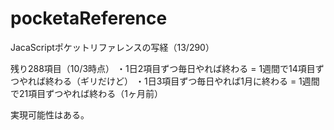 # pocketaReference
JacaScriptポケットリファレンスの写経（13/290）

残り288項目（10/3時点）
・1日2項目ずつ毎日やれば終わる = 1週間で14項目ずつやれば終わる（ギリだけど）
・1日3項目ずつ毎日やれば1月に終わる = 1週間で21項目ずつやれば終わる（1ヶ月前）

実現可能性はある。
